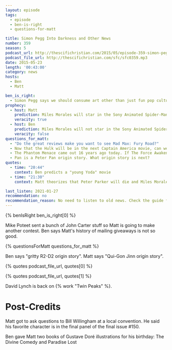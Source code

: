```yaml
---
layout: episode
tags:
  - episode
  - ben-is-right
  - questions-for-matt

title: Simon Pegg Into Darkness and Other News
number: 359
season: 5
podcast_url: http://thescifichristian.com/2015/05/episode-359-simon-pegg-into-darkness-and-other-news/
podcast_file_url: http://thescifichristian.com/sfc/sfc0359.mp3
date: 2015-05-23
length: '00:43:00'
category: news
hosts:
  - Ben
  - Matt

ben_is_right:
  - Simon Pegg says we should consume art other than just fun pop culture.
prophecy:
  - host: Matt
    prediction: Miles Morales will star in the Sony Animated Spider-Man Cinematic Universe.
    veracity: true
  - host: Ben
    prediction: Miles Morales will not star in the Sony Animated Spider-Man Cinematic Universe.
    veracity: false
questions_for_matt:
  - "Do the great reviews make you want to see Mad Max: Fury Road?"
  - Now that the Hulk will be in the next Captain America movie, can we just call it Avengers 3?
  - The Phantom Menace came out 16 years ago today. If The Force Awakens is Phantom Menace-level bad, will fans again be in denial?
  - Pan is a Peter Pan origin story. What origin story is next?
quotes:
  - time: "20:44"
    context: Ben predicts a "young Yoda" movie
  - time: "21:30"
    context: Matt theorizes that Peter Parker will die and Miles Morales will star in the Sony Animated Spider-Man Cinematic Universe.

last_listen: 2021-01-27
recommendation: no
recommendation_reason: No need to listen to old news. Check the guide for what's interesting in hindsight.
---
```


{% benIsRight ben_is_right[0] %}

Mike Poteet sent a bunch of John Carter stuff so Matt is going to make another contest. Ben says Matt's history of mailing giveaways is not so good.

{% questionsForMatt questions_for_matt %}

Ben says "gritty R2-D2 origin story". Matt says "Qui-Gon Jinn origin story".

{% quotes podcast_file_url, quotes[0] %}

{% quotes podcast_file_url, quotes[1] %}

David Lynch is back on {% work "Twin Peaks" %}.



# Post-Credits

Matt got to ask questions to Bill Willingham at a local convention. He said his favorite character is in the final panel of the final issue #150.

Ben gave Matt two books of Gustave Doré illustrations for his birthday: The Divine Comedy and Paradise Lost